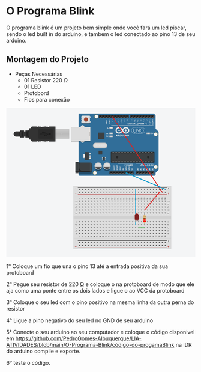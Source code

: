 # O Programa Blink

O programa blink é um projeto bem simple onde você fará um led piscar, sendo o led built in do arduino, e também o led conectado ao pino 13 de seu arduino.

## Montagem do Projeto

* Peças Necessárias
  * 01 Resistor 220 Ω
  * 01 LED
  * Protobord
  * Fios para conexão

![Aquí está a montagem que estarei usando como exemplo](https://github.com/PedroGomes-Albuquerque/LIA-ATIVIDADES/blob/main/O-Programa-Blink/Montagem.png)


1° Coloque um fio que una o pino 13 até a entrada positiva da sua protoboard

2° Pegue seu resistor de 220 Ω e coloque o na protoboard de modo que ele aja como uma ponte entre os dois lados e ligue o ao VCC da protoboard

3° Coloque o seu led  com o pino positivo na mesma linha da outra perna do resistor 

4° Ligue a pino negativo do seu led no GND de seu arduino

5° Conecte o seu arduino ao seu computador e coloque o código disponivel em https://github.com/PedroGomes-Albuquerque/LIA-ATIVIDADES/blob/main/O-Programa-Blink/código-do-progamaBlink na IDR do arduino compile e exporte.

6° teste o código.





